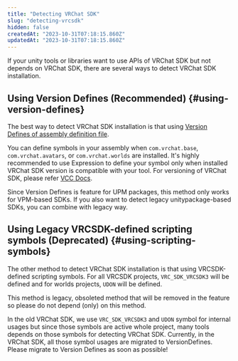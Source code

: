 ```yaml
---
title: "Detecting VRChat SDK"
slug: "detecting-vrcsdk"
hidden: false
createdAt: "2023-10-31T07:18:15.860Z"
updatedAt: "2023-10-31T07:18:15.860Z"
---
```


If your unity tools or libraries want to use APIs of VRChat SDK but not depends on VRChat SDK,
there are several ways to detect VRChat SDK installation.

## Using Version Defines (Recommended) {#using-version-defines}

The best way to detect VRChat SDK installation is that using [Version Defines of assembly definition file][version-defines].

You can define symbols in your assembly when `com.vrchat.base`, `com.vrchat.avatars`, or `com.vrchat.worlds` are installed.
It's highly recommended to use Expression to define your symbol only when installed VRChat SDK version is compatible with your tool.
For versioning of VRChat SDK, please refer [VCC Docs][versioning].

Since Version Defines is feature for UPM packages, this method only works for VPM-based SDKs.
If you also want to detect legacy unitypackage-based SDKs, you can combine with legacy way.

[version-defines]: https://docs.unity3d.com/2019.4/Documentation/Manual/ScriptCompilationAssemblyDefinitionFiles.html#define-symbols
[versioning]: https://vcc.docs.vrchat.com/vpm/packages/#brandingbreakingbumps

## Using Legacy VRCSDK-defined scripting symbols (Deprecated) {#using-scripting-symbols}

The other method to detect VRChat SDK installation is that using VRCSDK-defined scripting symbols.
For all VRCSDK projects, `VRC_SDK_VRCSDK3` will be defined and for worlds projects, `UDON` will be defined.

This method is legacy, obsoleted method that will be removed in the feature so please do not depend (only) on this method.

In the old VRChat SDK, we use `VRC_SDK_VRCSDK3` and `UDON` symbol for internal usages but since those symbols are
active whole project, many tools depends on those symbols for detecting VRChat SDK.
Currently, in the VRChat SDK, all those symbol usages are migrated to VersionDefines.
Please migrate to Version Defines as soon as possible!

